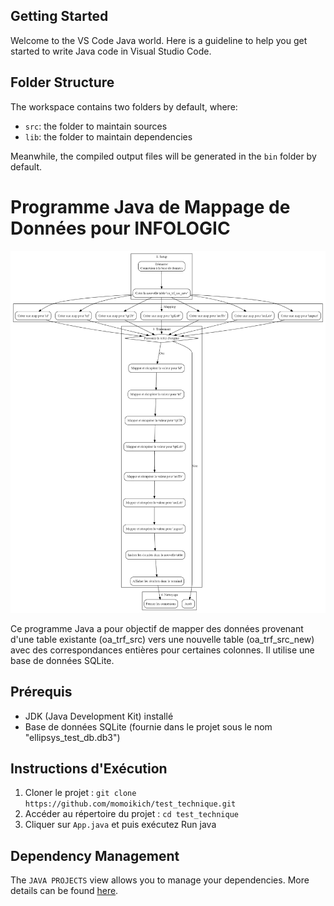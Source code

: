 ## Getting Started

Welcome to the VS Code Java world. Here is a guideline to help you get started to write Java code in Visual Studio Code.

## Folder Structure

The workspace contains two folders by default, where:

- `src`: the folder to maintain sources
- `lib`: the folder to maintain dependencies

Meanwhile, the compiled output files will be generated in the `bin` folder by default.

# Programme Java de Mappage de Données pour INFOLOGIC

![Algorithme](graph.png)

Ce programme Java a pour objectif de mapper des données provenant d'une table existante (oa_trf_src) vers une nouvelle table (oa_trf_src_new) avec des correspondances entières pour certaines colonnes. Il utilise une base de données SQLite.

## Prérequis

- JDK (Java Development Kit) installé
- Base de données SQLite (fournie dans le projet sous le nom "ellipsys_test_db.db3")

## Instructions d'Exécution

1. Cloner le projet : `git clone https://github.com/momoikich/test_technique.git`
2. Accéder au répertoire du projet : `cd test_technique`
3. Cliquer sur `App.java` et puis exécutez Run java


## Dependency Management

The `JAVA PROJECTS` view allows you to manage your dependencies. More details can be found [here](https://github.com/microsoft/vscode-java-dependency#manage-dependencies).

